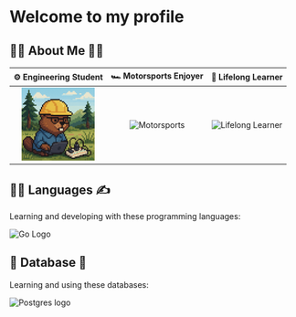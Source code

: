 # Welcome to my profile

## 🧑‍💻 About Me 🧑‍💻

| ⚙️ Engineering Student | 🏎️ Motorsports Enjoyer | 🌱 Lifelong Learner |
|:---------------------:|:----------------------:|:------------------:|
| <img src="beaver_engineer.png" alt="Future IT Engineer" width="128" height="128"> | <img src="f1_horse.png" alt="Motorsports" width="128" height="128"> | <img src="orangutan_botanic.png" alt="Lifelong Learner" width="128" height="128"> |

## 👩‍💻 Languages ✍️

Learning and developing with these programming languages:

![Go Logo](https://img.shields.io/badge/Go-00ADD8?style=for-the-badge&logo=go&logoColor=white)

## 💾 Database 💾

Learning and using these databases:

![Postgres logo](https://img.shields.io/badge/PostgreSQL-316192?style=for-the-badge&logo=postgresql&logoColor=white)

